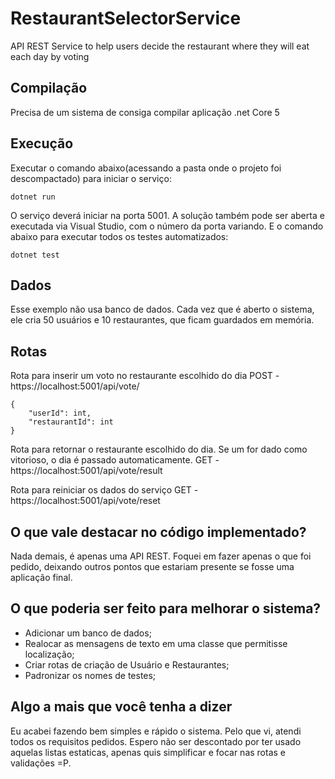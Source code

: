# RestaurantSelectorService
 
API REST Service to help users decide the restaurant where they will eat each day by voting

## Compilação

Precisa de um sistema de consiga compilar aplicação .net Core 5

## Execução

Executar o comando abaixo(acessando a pasta onde o projeto foi descompactado) para iniciar o serviço:
```
dotnet run
```

O serviço deverá iniciar na porta 5001. A solução também pode ser aberta e executada via Visual Studio, com o número da porta variando.
E o comando abaixo para executar todos os testes automatizados:
```
dotnet test
```

## Dados

Esse exemplo não usa banco de dados. Cada vez que é aberto o sistema, ele cria 50 usuários e 10 restaurantes, que ficam guardados em memória.

## Rotas

Rota para inserir um voto no restaurante escolhido do dia
POST - https://localhost:5001/api/vote/
```
{
    "userId": int,
    "restaurantId": int
}
```

Rota para retornar o restaurante escolhido do dia. Se um for dado como vitorioso, o dia é passado automaticamente.
GET - https://localhost:5001/api/vote/result

Rota para reiniciar os dados do serviço
GET - https://localhost:5001/api/vote/reset

## O que vale destacar no código implementado?

Nada demais, é apenas uma API REST. Foquei em fazer apenas o que foi pedido, deixando outros pontos que estariam presente se fosse uma aplicação final.

## O que poderia ser feito para melhorar o sistema?

- Adicionar um banco de dados;
- Realocar as mensagens de texto em uma classe que permitisse localização;
- Criar rotas de criação de Usuário e Restaurantes;
- Padronizar os nomes de testes;

## Algo a mais que você tenha a dizer

Eu acabei fazendo bem simples e rápido o sistema. Pelo que vi, atendi todos os requisitos pedidos. Espero não ser descontado por ter usado aquelas listas estaticas, apenas quis simplificar e focar nas rotas e validações =P.
